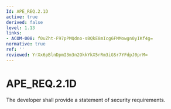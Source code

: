 ```yaml
---
Id: APE_REQ.2.1D
active: true
derived: false
level: 1.13
links:
- ACOM-008: f0uZht-F97pPMQdno-sBQkE8mIcg6FMMowgn0yIKf4g=
normative: true
ref: ''
reviewed: YrXx6pBlnDpmI3m3n2OkkYkX5rRm3iGSr7YFdpJ0prM=
---
```


# APE_REQ.2.1D

The developer shall provide a statement of security requirements.